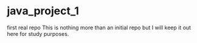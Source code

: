 # java_project_1
first real repo
This is nothing more than an initial repo but I will keep it out here for study purposes.
